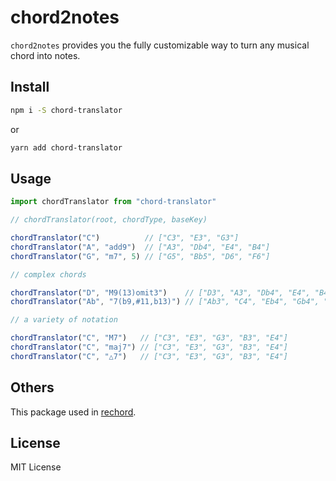 # chord2notes

`chord2notes` provides you the fully customizable way to turn any musical chord into notes.

## Install

```bash
npm i -S chord-translator
```

or

```bash
yarn add chord-translator
```

## Usage

```javascript
import chordTranslator from "chord-translator"

// chordTranslator(root, chordType, baseKey)

chordTranslator("C")          // ["C3", "E3", "G3"]
chordTranslator("A", "add9")  // ["A3", "Db4", "E4", "B4"]
chordTranslator("G", "m7", 5) // ["G5", "Bb5", "D6", "F6"]

// complex chords

chordTranslator("D", "M9(13)omit3")    // ["D3", "A3", "Db4", "E4", "B4"]
chordTranslator("Ab", "7(b9,#11,b13)") // ["Ab3", "C4", "Eb4", "Gb4", "A4", "D5", "E5"]

// a variety of notation

chordTranslator("C", "M7")   // ["C3", "E3", "G3", "B3", "E4"]
chordTranslator("C", "maj7") // ["C3", "E3", "G3", "B3", "E4"]
chordTranslator("C", "△7")   // ["C3", "E3", "G3", "B3", "E4"]
```

## Others
This package used in [rechord](https://github.com/kero-uzura/rechord).

## License

MIT License
